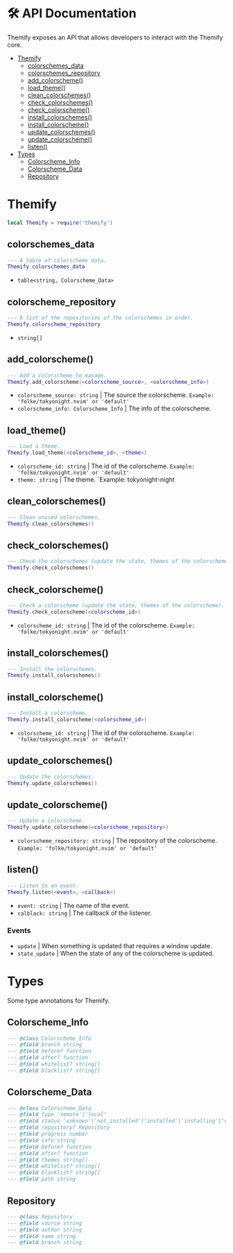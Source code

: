 # 🛠 API Documentation

Themify exposes an API that allows developers to interact with the Themify core.

- [Themify](#themify)
  - [colorschemes_data](#colorschemes_data)
  - [colorschemes_repository](#colorschemes_repository)
  - [add_colorscheme()](#add_colorscheme)
  - [load_theme()](#load_theme)
  - [clean_colorschemes()](#clean_colorschemes)
  - [check_colorschemes()](#check_colorschemes)
  - [check_colorscheme()](#check_colorscheme)
  - [install_colorschemes()](#install_colorschemes)
  - [install_colorscheme()](#install_colorscheme)
  - [update_colorschemes()](#update_colorschemes)
  - [update_colorscheme()](#update_colorscheme)
  - [listen()](#listen)
- [Types](#types)
  - [Colorscheme_Info](#colorscheme_info)
  - [Colorscheme_Data](#colorscheme_data)
  - [Repository](#repository)

# Themify

```lua
local Themify = require('themify')
```

## colorschemes_data

```lua
--- A table of colorscheme data.
Themify.colorschemes_data
```

- `table<string, Colorscheme_Data>`

## colorscheme_repository

```lua
--- A list of the repositories of the colorschemes in order.
Themify.colorscheme_repository
```

- `string[]`

## add_colorscheme()

```lua
--- Add a colorscheme to manage.
Themify.add_colorscheme(<colorscheme_source>, <colorscheme_info>)
```

- `colorscheme_source: string` | The source the colorscheme. `Example: 'folke/tokyonight.nvim' or 'default'`
- `colorscheme_info: Colorscheme_Info` | The info of the colorscheme.

## load_theme()

```lua
--- Load a theme.
Themify.load_theme(<colorscheme_id>, <theme>)
```

- `colorscheme_id: string` | The id of the colorscheme. `Example: 'folke/tokyonight.nvim' or 'default'`
- `theme: string` | The theme. `Example: tokyonight-night

## clean_colorschemes()

```lua
--- Clean unused colorschemes.
Themify.clean_colorschemes()
```

## check_colorschemes()

```lua
--- Check the colorschemes (update the state, themes of the colorschemes).
Themify.check_colorschemes()
```

## check_colorscheme()

```lua
--- Check a colorscheme (update the state, themes of the colorscheme).
Themify.check_colorscheme(<colorscheme_id>)
```

- `colorscheme_id: string` | The id of the colorscheme. `Example: 'folke/tokyonight.nvim' or 'default'`

## install_colorschemes()

```lua
--- Install the colorschemes.
Themify.install_colorschemes()
```

## install_colorscheme()

```lua
--- Install a colorscheme.
Themify.install_colorscheme(<colorscheme_id>)
```

- `colorscheme_id: string` | The id of the colorscheme. `Example: 'folke/tokyonight.nvim' or 'default'`

## update_colorschemes()

```lua
--- Update the colorschemes.
Themify.update_colorschemes()
```

## update_colorscheme()

```lua
--- Update a colorscheme.
Themify.update_colorscheme(<colorscheme_repository>)
```
- `colorscheme_repository: string` | The repository of the colorscheme. `Example: 'folke/tokyonight.nvim' or 'default'`

## listen()

```lua
--- Listen to an event.
Themify.listen(<event>, <callback>)
```

- `event: string` | The name of the event.
- `calblack: string` | The callback of the listener.

### Events

- `update` | When something is updated that requires a window update.
- `state_update` | When the state of any of the colorscheme is updated.

# Types

Some type annotations for Themify.

## Colorscheme_Info

```lua
--- @class Colorscheme_Info
--- @field branch string
--- @field before? function
--- @field after? function
--- @field whitelist? string[]
--- @field blacklist? string[]
```

## Colorscheme_Data

```lua
--- @class Colorscheme_Data
--- @field type 'remote'|'local'
--- @field status 'unknown'|'not_installed'|'installed'|'installing'|'updating'|'failed'
--- @field repository? Repository
--- @field progress number
--- @field info string
--- @field before? function
--- @field after? function
--- @field themes string[]
--- @field whitelist? string[]
--- @field blacklist? string[]
--- @field path string
```

## Repository

```lua
--- @class Repository
--- @field source string
--- @field author string
--- @field name string
--- @field branch string
```
